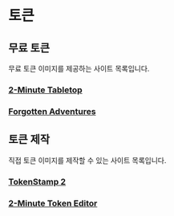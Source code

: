 # 토큰



## 무료 토큰

무료 토큰 이미지를 제공하는 사이트 목록입니다.

### [2-Minute Tabletop](https://2minutetabletop.com/product-category/tokens/)

### [Forgotten Adventures](https://www.forgotten-adventures.net/product-category/tokens/)

## 토큰 제작

직접 토큰 이미지를 제작할 수 있는 사이트 목록입니다.

### [TokenStamp 2](http://rolladvantage.com/tokenstamp/)

### [2-Minute Token Editor](https://2minutetabletop.com/tokeneditor/)